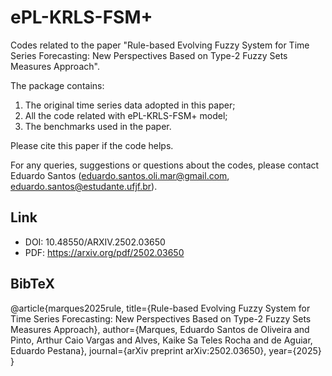 # ePL-KRLS-FSM+

Codes related to the paper "Rule-based Evolving Fuzzy System for Time Series Forecasting: New Perspectives Based on Type-2 Fuzzy Sets Measures Approach".

The package contains:

1. The original time series data adopted in this paper;
2. All the code related with ePL-KRLS-FSM+ model;
3. The benchmarks used in the paper.

Please cite this paper if the code helps.

For any queries, suggestions or questions about the codes, please contact Eduardo Santos (eduardo.santos.oli.mar@gmail.com, eduardo.santos@estudante.ufjf.br).

## Link
- DOI: 10.48550/ARXIV.2502.03650
- PDF: https://arxiv.org/pdf/2502.03650

## BibTeX
@article{marques2025rule,
  title={Rule-based Evolving Fuzzy System for Time Series Forecasting: New Perspectives Based on Type-2 Fuzzy Sets Measures Approach},
  author={Marques, Eduardo Santos de Oliveira and Pinto, Arthur Caio Vargas and Alves, Kaike Sa Teles Rocha and de Aguiar, Eduardo Pestana},
  journal={arXiv preprint arXiv:2502.03650},
  year={2025}
}
